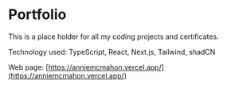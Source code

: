 # Portfolio
This is a place holder for all my coding projects and certificates. 

Technology used: TypeScript, React, Next.js, Tailwind, shadCN

Web page: [https://anniemcmahon.vercel.app/](https://anniemcmahon.vercel.app/)